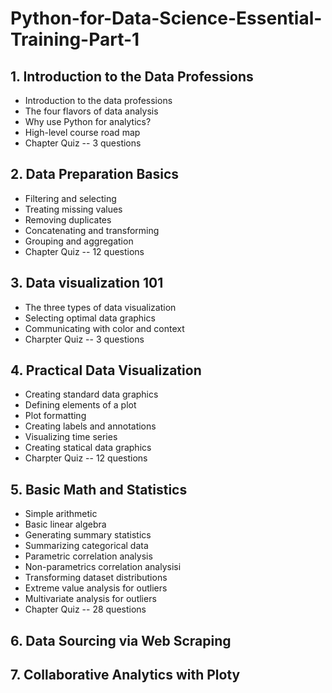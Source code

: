 # Python-for-Data-Science-Essential-Training-Part-1
## 1. Introduction to the Data Professions
* Introduction to the data professions<br>
* The four flavors of data analysis<br>
* Why use Python for analytics?<br>
* High-level course road map<br>
* Chapter Quiz -- 3 questions<br>
## 2. Data Preparation Basics
* Filtering and selecting<br>
* Treating missing values<br>
* Removing duplicates<br>
* Concatenating and transforming<br>
* Grouping and aggregation<br>
* Chapter Quiz -- 12 questions
## 3. Data visualization 101
* The three types of data visualization
* Selecting optimal data graphics
* Communicating with color and context
* Charpter Quiz -- 3 questions
## 4. Practical Data Visualization
* Creating standard data graphics
* Defining elements of a plot
* Plot formatting
* Creating labels and annotations
* Visualizing time series
* Creating statical data graphics
* Charpter Quiz -- 12 questions
## 5. Basic Math and Statistics
* Simple arithmetic
* Basic linear algebra
* Generating summary statistics
* Summarizing categorical data
* Parametric correlation analysis
* Non-parametrics correlation analysisi
* Transforming dataset distributions
* Extreme value analysis for outliers
* Multivariate analysis for outliers
* Chapter Quiz -- 28 questions
## 6. Data Sourcing via Web Scraping
## 7. Collaborative Analytics with Ploty
